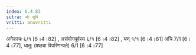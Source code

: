 ```yaml
---
index: 6.4.83
sutra: ओः सुपि
vritti: anuvritti
---
```


अनेकाचः ६/१ [6।4।82] , असंयोगपूर्वस्य ६/१  [6।4।82] , यण् १/१ [6।4।81] अचि  7/1 [6।4।77], धातु: (षष्ठ्या विपरिणम्यते) 6/1 [6।4।77] 
